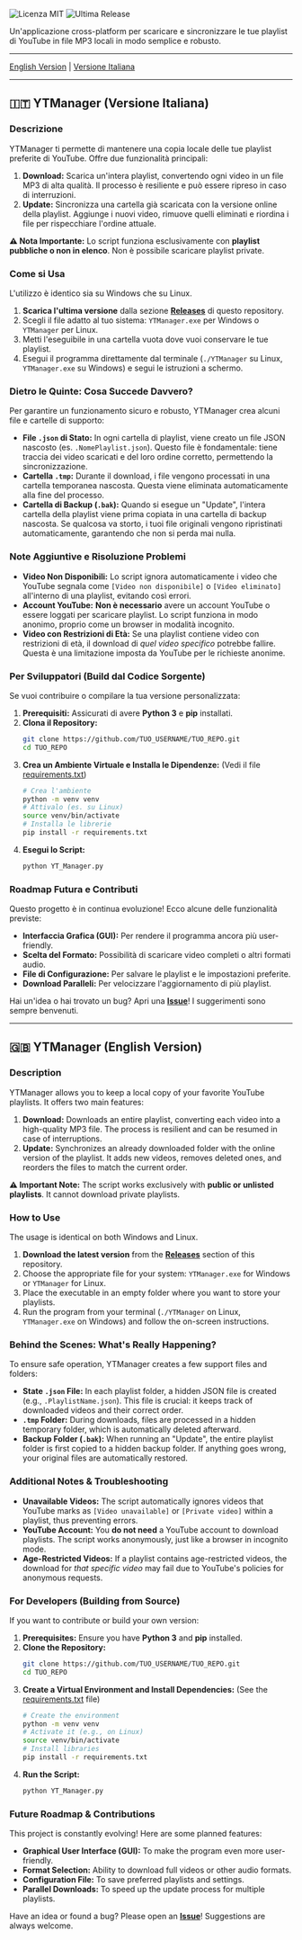 ![Licenza MIT](https://img.shields.io/badge/License-MIT-blue.svg)
![Ultima Release](https://img.shields.io/github/v/release/TUO_USERNAME/TUO_REPO)

<!-- Ti consiglio di aggiungere qui uno screenshot o una GIF del programma in azione! -->
<!-- Esempio: <img src="screenshot.gif" width="700"> -->

Un'applicazione cross-platform per scaricare e sincronizzare le tue playlist di YouTube in file MP3 locali in modo semplice e robusto.

---

[English Version](#english) | [Versione Italiana](#italiano)

---

<a name="italiano"></a>
## 🇮🇹 YTManager (Versione Italiana)

### Descrizione

YTManager ti permette di mantenere una copia locale delle tue playlist preferite di YouTube. Offre due funzionalità principali:
1.  **Download:** Scarica un'intera playlist, convertendo ogni video in un file MP3 di alta qualità. Il processo è resiliente e può essere ripreso in caso di interruzioni.
2.  **Update:** Sincronizza una cartella già scaricata con la versione online della playlist. Aggiunge i nuovi video, rimuove quelli eliminati e riordina i file per rispecchiare l'ordine attuale.

**⚠️ Nota Importante:** Lo script funziona esclusivamente con **playlist pubbliche o non in elenco**. Non è possibile scaricare playlist private.

### Come si Usa

L'utilizzo è identico sia su Windows che su Linux.

1.  **Scarica l'ultima versione** dalla sezione [**Releases**](https://github.com/TUO_USERNAME/TUO_REPO/releases) di questo repository.
2.  Scegli il file adatto al tuo sistema: `YTManager.exe` per Windows o `YTManager` per Linux.
3.  Metti l'eseguibile in una cartella vuota dove vuoi conservare le tue playlist.
4.  Esegui il programma direttamente dal terminale (`./YTManager` su Linux, `YTManager.exe` su Windows) e segui le istruzioni a schermo.

### Dietro le Quinte: Cosa Succede Davvero?

Per garantire un funzionamento sicuro e robusto, YTManager crea alcuni file e cartelle di supporto:

-   **File `.json` di Stato:** In ogni cartella di playlist, viene creato un file JSON nascosto (es. `.NomePlaylist.json`). Questo file è fondamentale: tiene traccia dei video scaricati e del loro ordine corretto, permettendo la sincronizzazione.
-   **Cartella `.tmp`:** Durante il download, i file vengono processati in una cartella temporanea nascosta. Questa viene eliminata automaticamente alla fine del processo.
-   **Cartella di Backup (`.bak`):** Quando si esegue un "Update", l'intera cartella della playlist viene prima copiata in una cartella di backup nascosta. Se qualcosa va storto, i tuoi file originali vengono ripristinati automaticamente, garantendo che non si perda mai nulla.

### Note Aggiuntive e Risoluzione Problemi

-   **Video Non Disponibili:** Lo script ignora automaticamente i video che YouTube segnala come `[Video non disponibile]` o `[Video eliminato]` all'interno di una playlist, evitando così errori.
-   **Account YouTube:** **Non è necessario** avere un account YouTube o essere loggati per scaricare playlist. Lo script funziona in modo anonimo, proprio come un browser in modalità incognito.
-   **Video con Restrizioni di Età:** Se una playlist contiene video con restrizioni di età, il download di *quel video specifico* potrebbe fallire. Questa è una limitazione imposta da YouTube per le richieste anonime.

### Per Sviluppatori (Build dal Codice Sorgente)

Se vuoi contribuire o compilare la tua versione personalizzata:

1.  **Prerequisiti:** Assicurati di avere **Python 3** e **pip** installati.
2.  **Clona il Repository:**
    ```bash
    git clone https://github.com/TUO_USERNAME/TUO_REPO.git
    cd TUO_REPO
    ```
3.  **Crea un Ambiente Virtuale e Installa le Dipendenze:** (Vedi il file [requirements.txt](requirements.txt))
    ```bash
    # Crea l'ambiente
    python -m venv venv
    # Attivalo (es. su Linux)
    source venv/bin/activate
    # Installa le librerie
    pip install -r requirements.txt
    ```
4.  **Esegui lo Script:**
    ```bash
    python YT_Manager.py
    ```

### Roadmap Futura e Contributi

Questo progetto è in continua evoluzione! Ecco alcune delle funzionalità previste:
-   **Interfaccia Grafica (GUI):** Per rendere il programma ancora più user-friendly.
-   **Scelta del Formato:** Possibilità di scaricare video completi o altri formati audio.
-   **File di Configurazione:** Per salvare le playlist e le impostazioni preferite.
-   **Download Paralleli:** Per velocizzare l'aggiornamento di più playlist.

Hai un'idea o hai trovato un bug? Apri una **[Issue](https://github.com/TUO_USERNAME/TUO_REPO/issues)**! I suggerimenti sono sempre benvenuti.

---
<a name="english"></a>
## 🇬🇧 YTManager (English Version)

### Description

YTManager allows you to keep a local copy of your favorite YouTube playlists. It offers two main features:
1.  **Download:** Downloads an entire playlist, converting each video into a high-quality MP3 file. The process is resilient and can be resumed in case of interruptions.
2.  **Update:** Synchronizes an already downloaded folder with the online version of the playlist. It adds new videos, removes deleted ones, and reorders the files to match the current order.

**⚠️ Important Note:** The script works exclusively with **public or unlisted playlists**. It cannot download private playlists.

### How to Use

The usage is identical on both Windows and Linux.

1.  **Download the latest version** from the [**Releases**](https://github.com/TUO_USERNAME/TUO_REPO/releases) section of this repository.
2.  Choose the appropriate file for your system: `YTManager.exe` for Windows or `YTManager` for Linux.
3.  Place the executable in an empty folder where you want to store your playlists.
4.  Run the program from your terminal (`./YTManager` on Linux, `YTManager.exe` on Windows) and follow the on-screen instructions.

### Behind the Scenes: What's Really Happening?

To ensure safe operation, YTManager creates a few support files and folders:

-   **State `.json` File:** In each playlist folder, a hidden JSON file is created (e.g., `.PlaylistName.json`). This file is crucial: it keeps track of downloaded videos and their correct order.
-   **`.tmp` Folder:** During downloads, files are processed in a hidden temporary folder, which is automatically deleted afterward.
-   **Backup Folder (`.bak`):** When running an "Update", the entire playlist folder is first copied to a hidden backup folder. If anything goes wrong, your original files are automatically restored.

### Additional Notes & Troubleshooting

-   **Unavailable Videos:** The script automatically ignores videos that YouTube marks as `[Video unavailable]` or `[Private video]` within a playlist, thus preventing errors.
-   **YouTube Account:** You **do not need** a YouTube account to download playlists. The script works anonymously, just like a browser in incognito mode.
-   **Age-Restricted Videos:** If a playlist contains age-restricted videos, the download for *that specific video* may fail due to YouTube's policies for anonymous requests.

### For Developers (Building from Source)

If you want to contribute or build your own version:

1.  **Prerequisites:** Ensure you have **Python 3** and **pip** installed.
2.  **Clone the Repository:**
    ```bash
    git clone https://github.com/TUO_USERNAME/TUO_REPO.git
    cd TUO_REPO
    ```
3.  **Create a Virtual Environment and Install Dependencies:** (See the [requirements.txt](requirements.txt) file)
    ```bash
    # Create the environment
    python -m venv venv
    # Activate it (e.g., on Linux)
    source venv/bin/activate
    # Install libraries
    pip install -r requirements.txt
    ```
4.  **Run the Script:**
    ```bash
    python YT_Manager.py
    ```

### Future Roadmap & Contributions

This project is constantly evolving! Here are some planned features:
-   **Graphical User Interface (GUI):** To make the program even more user-friendly.
-   **Format Selection:** Ability to download full videos or other audio formats.
-   **Configuration File:** To save preferred playlists and settings.
-   **Parallel Downloads:** To speed up the update process for multiple playlists.

Have an idea or found a bug? Please open an **[Issue](https://github.com/TUO_USERNAME/TUO_REPO/issues)**! Suggestions are always welcome.
